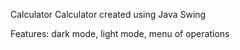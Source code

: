 Calculator
Calculator created using Java Swing

Features: dark mode, light mode, menu of operations
